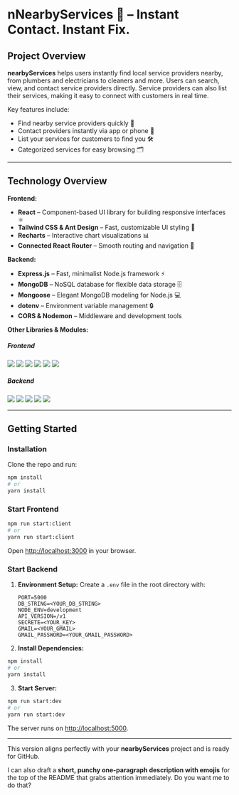 # nNearbyServices 🚀 – Instant Contact. Instant Fix.

## Project Overview

**nearbyServices** helps users instantly find local service providers nearby, from plumbers and electricians to cleaners and more. Users can search, view, and contact service providers directly. Service providers can also list their services, making it easy to connect with customers in real time.

Key features include:

- Find nearby service providers quickly 📍
- Contact providers instantly via app or phone 📲
- List your services for customers to find you 🛠️
- Categorized services for easy browsing 🗂️

---

## Technology Overview

**Frontend:**

- **React** – Component-based UI library for building responsive interfaces ⚛️
- **Tailwind CSS & Ant Design** – Fast, customizable UI styling 🌈
- **Recharts** – Interactive chart visualizations 📊
- **Connected React Router** – Smooth routing and navigation 🔀

**Backend:**

- **Express.js** – Fast, minimalist Node.js framework ⚡
- **MongoDB** – NoSQL database for flexible data storage 🗄️
- **Mongoose** – Elegant MongoDB modeling for Node.js 💻
- **dotenv** – Environment variable management 🔒
- **CORS & Nodemon** – Middleware and development tools

**Other Libraries & Modules:**

##### Frontend

![](https://img.shields.io/badge/Framework-Tailwind-pink)
![](https://img.shields.io/badge/Framework-Antd-blue)
![](https://img.shields.io/badge/Framework-ReactStrap-blue)
![](https://img.shields.io/badge/Framework-Bootstrap-blue)
![](https://img.shields.io/badge/Chart-Recharts-pink)
![](https://img.shields.io/badge/Router-ConnectedReactRouter-green)

##### Backend

![](https://img.shields.io/badge/Framework-Express-blue)
![](https://img.shields.io/badge/Env-dotenv-red)
![](https://img.shields.io/badge/Middleware-Mongoose-pink)
![](https://img.shields.io/badge/Middleware-CORS-pink)
![](https://img.shields.io/badge/Server-Nodemon-orange)

---

## Getting Started

### Installation

Clone the repo and run:

```bash
npm install
# or
yarn install
```

### Start Frontend

```bash
npm run start:client
# or
yarn run start:client
```

Open [http://localhost:3000](http://localhost:3000) in your browser.

### Start Backend

1. **Environment Setup:**
   Create a `.env` file in the root directory with:

   ```plaintext
   PORT=5000
   DB_STRING=<YOUR_DB_STRING>
   NODE_ENV=development
   API_VERSION=/v1
   SECRETE=<YOUR_KEY>
   GMAIL=<YOUR_GMAIL>
   GMAIL_PASSWORD=<YOUR_GMAIL_PASSWORD>
   ```

2. **Install Dependencies:**

```bash
npm install
# or
yarn install
```

3. **Start Server:**

```bash
npm run start:dev
# or
yarn run start:dev
```

The server runs on [http://localhost:5000](http://localhost:5000).

---

This version aligns perfectly with your **nearbyServices** project and is ready for GitHub.

I can also draft a **short, punchy one-paragraph description with emojis** for the top of the README that grabs attention immediately. Do you want me to do that?
